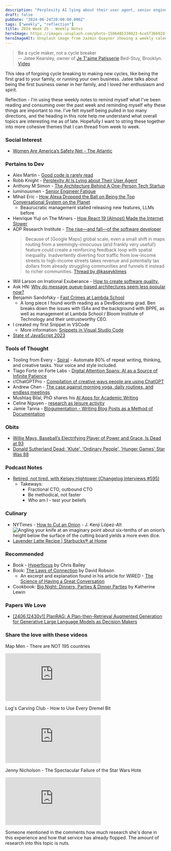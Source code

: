 ```yaml
---
description: "Perplexity AI lying about their user agent, senior engineer fatigue, creating my first VSCode snippet, cutting an onion, and RIP Donald Sutherland and Willie Mays."
draft: false
pubDate: "2024-06-24T20:00:00.000Z"
tags: ["weekly", "reflection"]
title: 2024 Week 25 - Weekly Notes
heroImage: https://images.unsplash.com/photo-1506485338023-6ce5f36692df?ixlib=rb-4.0.3&ixid=M3wxMjA3fDB8MHxwaG90by1wYWdlfHx8fGVufDB8fHx8fA%3D%3D&auto=format&fit=crop&w=2370&q=80
heroImageAlt: Unsplash image from Jazmin Quaynor showing a weekly calendar
---
```


> Be a cycle maker, not a cycle breaker  
> -- Jatee Kearsley, owner of [Je T'aime Patisserie](https://www.jetaimebk.com/) Bed-Stuy, Brooklyn. [Video](https://www.youtube.com/watch?v=1yk2eqRWzEA&list=LL&index=12)

This idea of forgoing cycle breaking to making new cycles, like being the first grad to your family, or running your own business. Jatee talks about being the first business owner in her family, and I loved her enthusiasm and spirit.

Reflection - I'm using these weekly notes to remind myself what I've been reading and consuming over the past week and reminding myself why these things are important to me. I've felt myself being pulled in too many directions, and the heading in this note help me understand what overall topics are interesting me as of late. Hopefully I want to string these together into more cohesive themes that I can thread from week to week.

### Social Interest

- [Women Are America’s Safety Net - The Atlantic](https://www.theatlantic.com/books/archive/2024/06/holding-it-together-jessica-calarco-book-review/678673/)

### Pertains to Dev

- Alex Martin - [Good code is rarely read](https://www.alexmolas.com/2024/06/06/good-code.html?utm_source=tldrwebdev)
- Robb Knight - [Perplexity AI Is Lying about Their User Agent](https://rknight.me/blog/perplexity-ai-is-lying-about-its-user-agent/?utm_source=tldrwebdev)
- Anthony M Simon - [The Architecture Behind A One-Person Tech Startup](https://anthonynsimon.com/blog/one-man-saas-architecture/?utm_source=tldrwebdev)
- luminousmen - [Senior Engineer Fatigue](https://luminousmen.com/post/senior-engineer-fatigue?utm_source=tldrnewsletter)
- Mihail Eric - [How Alexa Dropped the Ball on Being the Top Conversational System on the Planet](https://www.mihaileric.com/posts/how-alexa-dropped-the-ball-conversational-ai/?utm_source=changelog-news)
  - Beaurucratic management stalled releasing new features, LLMs before
- Henrique Yuji on The Miners - [How React 19 (Almost) Made the Internet Slower](https://blog.codeminer42.com/how-react-19-almost-made-the-internet-slower/?utm_source=tldrwebdev)
- ADP Research Institute - [The rise—and fall—of the software developer](https://www.adpri.org/the-rise-and-fall-of-the-software-developer/?utm_source=tldrwebdev)
  > Because of \[Google Maps\] global scale, even a small shift in maps routing from a seemingly-innocuous (and frankly very useful!) feature could create a reinforcing feedback loop with spatial inequality. Inadvertently diverting foot traffic from low-income streets to high-income streets takes revenue and potentially tax dollars from already struggling communities and funnels it instead to richer communities.
  > [Thread by @kaseyklimes](https://threadreaderapp.com/thread/1802431551671603375.html?utm_source=tldrwebdev)
- Will Larson on Irrational Exuberance - [How to create software quality.](https://lethain.com/quality/?utm_source=tldrnewsletter)
- Ask HN: [Why do message queue-based architectures seem less popular now?](https://news.ycombinator.com/item?id=40723302&utm_source=tldrnewsletter)
- Benjamin Sandofsky - [Fast Crimes at Lambda School](https://www.sandofsky.com/lambda-school/?utm_source=tldrnewsletter)
  - A long piece I found worth reading as a DevBootcamp grad. Ben breaks down the issues with ISAs and the background with BPPE, as well as management at Lambda School / Bloom Institute of Technology and their untrustworthy CEO.
- I created my first Snippet in VSCode
  - More information: [Snippets in Visual Studio Code](https://code.visualstudio.com/docs/editor/userdefinedsnippets)
- [State of JavaScript 2023](https://2023.stateofjs.com/en-US/)

### Tools of Thought

- Tooling from Every - [Spiral](https://spiral.computer/) - Automate 80% of repeat writing, thinking, and creative tasks. Your voice and style included.
- Tiago Forte on Forte Labs - [Digital Attention Spans: AI as a Source of Infinite Patience](https://fortelabs.com/blog/digital-attention-spans-ai-as-a-source-of-infinite-patience/?utm_source=convertkit&utm_medium=email&utm_campaign=Will%20AI%20give%20us%20infinite%20patience?%20-%2014202143)
- r/ChatGPTPro - [Compilation of creative ways people are using ChatGPT](https://www.reddit.com/r/ChatGPTPro/comments/1dfqzva/compilation_of_creative_ways_people_are_using/?utm_source=www.theneurondaily.com&utm_medium=newsletter&utm_campaign=runway-gen-3-alpha)
- Andrew Chen - [The case against morning yoga, daily routines, and endless meetings](https://andrewchen.substack.com/p/10x-work-versus-1x-work?utm_source=tldrnewsletter)
- Mushtaq Bilal, PhD shares his [AI Apps for Academic Writing](https://docs.google.com/document/d/16wuQlVjBJI6QBDww5IKud3XQINBeAUytvMk2-w4AMtE/edit)
- Celine Nguyen - [research as leisure activity](https://www.personalcanon.com/p/research-as-leisure-activity)
- Jamie Tanna - [Blogumentation - Writing Blog Posts as a Method of Documentation](https://www.jvt.me/posts/2017/06/25/blogumentation/)

### Obits

- [Willie Mays, Baseball’s Electrifying Player of Power and Grace, Is Dead at 93](https://www.nytimes.com/2024/06/18/sports/willie-mays-dead.html)
- [Donald Sutherland Dead: 'Klute', 'Ordinary People', 'Hunger Games' Star Was 88](https://deadline.com/2024/06/donald-sutherland-dead-1235978933/)

### Podcast Notes

- [Retired, not tired. with Kelsey Hightower (Changelog Interviews #595)](https://changelog.com/podcast/595)
  - Takeways:
    - Fractional CTO, outbound CTO
    - Be methodical, not faster
    - Who am I - test your beliefs

### Culinary

- NYTimes - [How to Cut an Onion](https://www.nytimes.com/article/how-to-cut-onion.html) - J. Kenji López-Alt
  ![Angling your knife at an imaginary point about six-tenths of an onion’s height below the surface of the cutting board yields a more even dice.](https://static01.nyt.com/images/2024/06/12/dining/10kenji-onions-test-04/10kenji-onions-test-04-superJumbo.jpg?quality=75&auto=webp)
- [Lavender Latte Recipe | Starbucks® at Home](https://www.starbucksathome.com/recipes/lavender-latte)

### Recommended

- Book - [Hyperfocus](https://chrisbailey.com/hyperfocus/) by Chris Bailey
- Book: [The Laws of Connection](https://www.simonandschuster.com/books/The-Laws-of-Connection/David-Robson/9781639366484) by David Robson
  - An excerpt and explanation found in his article for WIRED - [The Science of Having a Great Conversation](https://www.wired.com/story/the-science-of-having-a-great-conversation-research-social-connection/)
- Cookbook: [Big Night: Dinners, Parties & Dinner Parties](https://bignightbk.com/products/big-night-book-dinners-parties-dinner-parties) by Katherine Lewin

### Papers We Love

- [[2406.12430v1] PlanRAG: A Plan-then-Retrieval Augmented Generation for Generative Large Language Models as Decision Makers](https://arxiv.org/abs/2406.12430v1?utm_source=tldrai)

### Share the love with these videos

Map Men - There are NOT 195 countries

<iframe
  class="aspect-video w-full my-2"
  src="https://www.youtube.com/embed/3nB688xBYdY"
  title="There are NOT 195 countries"
  frameborder="0"
  allow="accelerometer; autoplay; clipboard-write; encrypted-media; gyroscope; picture-in-picture; web-share"
  allowfullscreen></iframe>

Log's Carving Club - How to Use Every Dremel Bit

<iframe
  class="aspect-video w-full my-2"
  src="https://www.youtube.com/embed/glEW8K9kn64"
  title="How to Use Every Dremel Bit"
  frameborder="0"
  allow="accelerometer; autoplay; clipboard-write; encrypted-media; gyroscope; picture-in-picture; web-share"
  allowfullscreen></iframe>

Jenny Nicholson - The Spectacular Failure of the Star Wars Hote

<iframe
  class="aspect-video w-full my-2"
  src="https://www.youtube.com/embed/T0CpOYZZZW4"
  title="The Spectacular Failure of the Star Wars Hote"
  frameborder="0"
  allow="accelerometer; autoplay; clipboard-write; encrypted-media; gyroscope; picture-in-picture; web-share"
  allowfullscreen></iframe>

Someone mentioned in the comments how much research she's done in this experience and how that service has already flopped. The amount of research into this topic is nuts.
